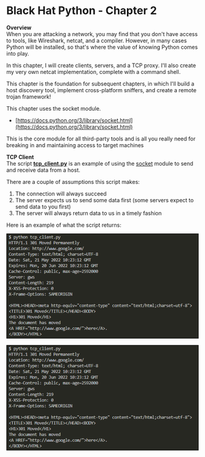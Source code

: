 # Black Hat Python - Chapter 2

**Overview**  
When you are attacking a network, you may find that you don't have access to tools, like Wireshark, netcat, and a compiler.  However, in many cases Python will be installed, so that's where the value of knowing Python comes into play.

In this chapter, I will create clients, servers, and a TCP proxy.  I'll also create my very own netcat implementation, complete with a command shell.

This chapter is the foundation for subsequent chapters, in which I'll build a host discovery tool, implement cross-platform sniffers, and create a remote trojan framework!

This chapter uses the socket module.
- [https://docs.python.org/3/library/socket.html](https://docs.python.org/3/library/socket.html)

This is the core module for all third-party tools and is all you really need for breaking in and maintaining access to target machines

**TCP Client**  
The script [**tcp_client.py**](tcp_client.py) is an example of using the [socket](https://docs.python.org/3/library/socket.html) module to send and receive data from a host.

There are a couple of assumptions this script makes:
1. The connection will always succeed
2. The server expects us to send some data first (some servers expect to send data to you first)
3. The server will always return data to us in a timely fashion

Here is an example of what the script returns:

![tcp_client.py results](images/tcp_clientresults.png)


<img align='center' src=images/tcp_clientresults.png>